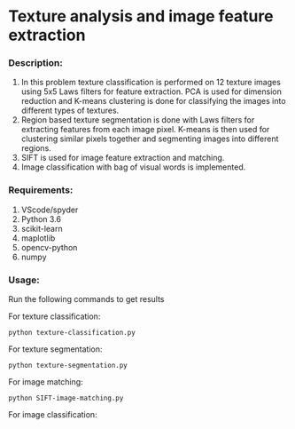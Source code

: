 # Texture analysis and image feature extraction
### Description:
1. In this problem texture classification is performed on 12 texture images using 5x5 Laws filters for feature extraction. PCA is used for dimension reduction and K-means clustering is done  for classifying the images into different types of textures. 
2. Region based texture segmentation is done with Laws filters for extracting features from each image pixel. K-means is then used for clustering similar pixels together and segmenting images into different regions. 
3. SIFT is used for image feature extraction and matching.
4. Image classification with bag of visual words is implemented.

### Requirements:
1) VScode/spyder
2) Python 3.6
3) scikit-learn
4) maplotlib
5) opencv-python
6) numpy

### Usage:
Run the following commands to get results

For texture classification:
```
python texture-classification.py
```

For texture segmentation:
```
python texture-segmentation.py
```

For image matching:
```
python SIFT-image-matching.py
```

For image classification:


